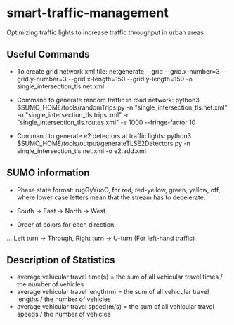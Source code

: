 # smart-traffic-management
Optimizing traffic lights to increase traffic throughput in urban areas

## Useful Commands

* To create grid network xml file:
    netgenerate --grid --grid.x-number=3 --grid.y-number=3 --grid.x-length=150 --grid.y-length=150 -o single_intersection_tls.net.xml

* Command to generate random traffic in road network:
    python3 $SUMO_HOME/tools/randomTrips.py -n "single_intersection_tls.net.xml" -o "single_intersection_tls.trips.xml" -r "single_intersection_tls.routes.xml" -e 1000 --fringe-factor 10

* Command to generate e2 detectors at traffic lights:
    python3 $SUMO_HOME/tools/output/generateTLSE2Detectors.py -n single_intersection_tls.net.xml -o e2.add.xml

## SUMO information

* Phase state format:
    rugGyYuoO, for red, red-yellow, green, yellow, off, where lower case letters mean that the stream has
    to decelerate.

* South -> East -> North -> West

* Order of colors for each direction:

... Left turn -> Through, Right turn -> U-turn (For left-hand traffic)

## Description of Statistics

* average vehicular travel time(s) = the sum of all vehicular travel times / the number of vehicles
* average vehicular travel length(m) = the sum of all vehicular travel lengths / the number of vehicles
* average vehicular travel speed(m/s) = the sum of all vehicular travel speeds / the number of vehicles



